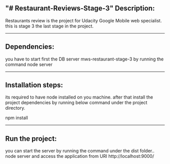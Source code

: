 "# Restaurant-Reviews-Stage-3" 
Description:
------------
Restaurants review is the project for Udacity Google Mobile web specialist.
this is stage 3 the last stage in the project.

-----------------------------------------------------------------------------------------------------------------
Dependencies:
-------------
you have to start first the DB server mws-restaurant-stage-3
by running the command
node server

-----------------------------------------------------------------------------------------------------------------
Installation steps:
------------------
its required to have node installed on you machine.
after that install the project dependencies by running below command under the project directory.

npm install 

-----------------------------------------------------------------------------------------------------------------
Run the project:
----------------
you can start the server by running the command under the dist folder..
node server
and access the application from URI
http://localhost:9000/